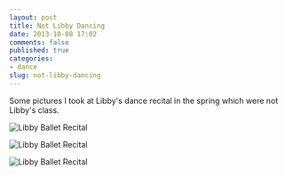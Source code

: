 ```yaml
---
layout: post
title: Not Libby Dancing
date: 2013-10-08 17:02
comments: false
published: true
categories:
- dance
slug: not-libby-dancing
---
```

Some pictures I took at Libby's dance recital in the spring which were not Libby's class.

![Libby Ballet Recital](http://media.eick.us/media/photographs/2013/2013-06-01/libby-ballet-recital-2013-06-01-at-10-08-40.jpg)

![Libby Ballet Recital](http://media.eick.us/media/photographs/2013/2013-06-01/libby-ballet-recital-2013-06-01-at-10-31-38.jpg)

![Libby Ballet Recital](http://media.eick.us/media/photographs/2013/2013-06-01/libby-ballet-recital-2013-06-01-at-10-31-48.jpg)
